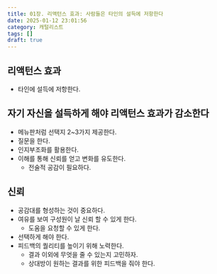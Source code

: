 ```yaml
---
title: 01장. 리액턴스 효과: 사람들은 타인의 설득에 저항한다
date: 2025-01-12 23:01:56
category: 캐털리스트
tags: []
draft: true
---
```


## 리액턴스 효과

- 타인에 설득에 저항한다.

## 자기 자신을 설득하게 해야 리액턴스 효과가 감소한다

- 메뉴판처럼 선택지 2~3가지 제공한다.
- 질문을 한다.
- 인지부조화를 활용한다.
- 이해를 통해 신뢰를 얻고 변화를 유도한다.
  - 전술적 공감이 필요하다.

## 신뢰

- 공감대를 형성하는 것이 중요하다.
- 여유를 보여 구성원이 날 신뢰 할 수 있게 한다.
  - 도움을 요청할 수 있게 한다.
- 선택하게 해야 한다.
- 피드백의 퀄리티를 높이기 위해 노력한다.
  - 결과 이외에 무엇을 줄 수 있는지 고민하자.
  - 상대방이 원하는 결과를 위한 피드백을 줘야 한다.
